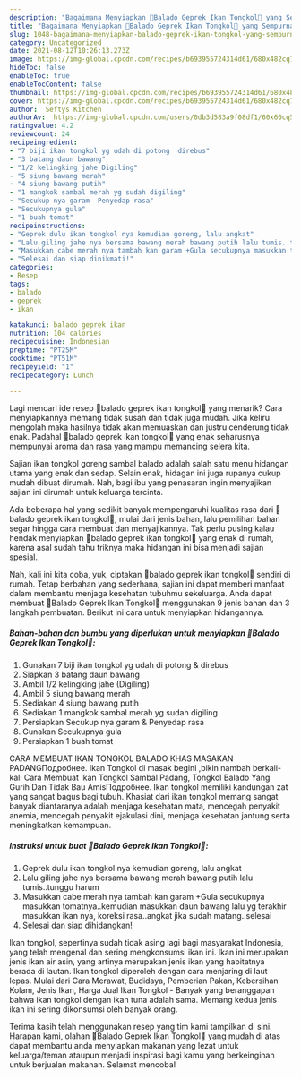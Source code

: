 ```yaml
---
description: "Bagaimana Menyiapkan 🥘Balado Geprek Ikan Tongkol🥘 yang Sempurna"
title: "Bagaimana Menyiapkan 🥘Balado Geprek Ikan Tongkol🥘 yang Sempurna"
slug: 1048-bagaimana-menyiapkan-balado-geprek-ikan-tongkol-yang-sempurna
category: Uncategorized
date: 2021-08-12T10:26:13.273Z
image: https://img-global.cpcdn.com/recipes/b693955724314d61/680x482cq70/balado-geprek-ikan-tongkol-foto-resep-utama.jpg
hideToc: false
enableToc: true
enableTocContent: false
thumbnail: https://img-global.cpcdn.com/recipes/b693955724314d61/680x482cq70/balado-geprek-ikan-tongkol-foto-resep-utama.jpg
cover: https://img-global.cpcdn.com/recipes/b693955724314d61/680x482cq70/balado-geprek-ikan-tongkol-foto-resep-utama.jpg
author:  Seftys Kitchen
authorAv:  https://img-global.cpcdn.com/users/0db3d583a9f08df1/60x60cq50/avatar.jpg
ratingvalue: 4.2
reviewcount: 24
recipeingredient:
- "7 biji ikan tongkol yg udah di potong  direbus"
- "3 batang daun bawang"
- "1/2 kelingking jahe Digiling"
- "5 siung bawang merah"
- "4 siung bawang putih"
- "1 mangkok sambal merah yg sudah digiling"
- "Secukup nya garam  Penyedap rasa"
- "Secukupnya gula"
- "1 buah tomat"
recipeinstructions:
- "Geprek dulu ikan tongkol nya kemudian goreng, lalu angkat"
- "Lalu giling jahe nya bersama bawang merah bawang putih lalu tumis..tunggu harum"
- "Masukkan cabe merah nya tambah kan garam +Gula secukupnya masukkan tomatnya..kemudian masukkan daun bawang lalu yg terakhir masukkan ikan nya, koreksi rasa..angkat jika sudah matang..selesai"
- "Selesai dan siap dinikmati!"
categories:
- Resep
tags:
- balado
- geprek
- ikan

katakunci: balado geprek ikan 
nutrition: 104 calories
recipecuisine: Indonesian
preptime: "PT25M"
cooktime: "PT51M"
recipeyield: "1"
recipecategory: Lunch

---
```



Lagi mencari ide resep 🥘balado geprek ikan tongkol🥘 yang menarik? Cara menyiapkannya memang tidak susah dan tidak juga mudah. Jika keliru mengolah maka hasilnya tidak akan memuaskan dan justru cenderung tidak enak. Padahal 🥘balado geprek ikan tongkol🥘 yang enak seharusnya mempunyai aroma dan rasa yang mampu memancing selera kita.


Sajian ikan tongkol goreng sambal balado adalah salah satu menu hidangan utama yang enak dan sedap. Selain enak, hidagan ini juga rupanya cukup mudah dibuat dirumah. Nah, bagi ibu yang penasaran ingin menyajikan sajian ini dirumah untuk keluarga tercinta.

Ada beberapa hal yang sedikit banyak mempengaruhi kualitas rasa dari 🥘balado geprek ikan tongkol🥘, mulai dari jenis bahan, lalu pemilihan bahan segar hingga cara membuat dan menyajikannya. Tak perlu pusing kalau hendak menyiapkan 🥘balado geprek ikan tongkol🥘 yang enak di rumah, karena asal sudah tahu triknya maka hidangan ini bisa menjadi sajian spesial.


Nah, kali ini kita coba, yuk, ciptakan 🥘balado geprek ikan tongkol🥘 sendiri di rumah. Tetap berbahan yang sederhana, sajian ini dapat memberi manfaat dalam membantu menjaga kesehatan tubuhmu sekeluarga. Anda dapat membuat 🥘Balado Geprek Ikan Tongkol🥘 menggunakan 9 jenis bahan dan 3 langkah pembuatan. Berikut ini cara untuk menyiapkan hidangannya.

<!--inarticleads1-->

##### Bahan-bahan dan bumbu yang diperlukan untuk menyiapkan 🥘Balado Geprek Ikan Tongkol🥘:

1. Gunakan 7 biji ikan tongkol yg udah di potong &amp; direbus
1. Siapkan 3 batang daun bawang
1. Ambil 1/2 kelingking jahe (Digiling)
1. Ambil 5 siung bawang merah
1. Sediakan 4 siung bawang putih
1. Sediakan 1 mangkok sambal merah yg sudah digiling
1. Persiapkan Secukup nya garam &amp; Penyedap rasa
1. Gunakan Secukupnya gula
1. Persiapkan 1 buah tomat


CARA MEMBUAT IKAN TONGKOL BALADO KHAS MASAKAN PADANGПодробнее. Ikan Tongkol di masak begini ,bikin nambah berkali-kali Cara Membuat Ikan Tongkol Sambal Padang, Tongkol Balado Yang Gurih Dan Tidak Bau AmisПодробнее. Ikan tongkol memiliki kandungan zat yang sangat bagus bagi tubuh. Khasiat dari ikan tongkol memang sangat banyak diantaranya adalah menjaga kesehatan mata, mencegah penyakit anemia, mencegah penyakit ejakulasi dini, menjaga kesehatan jantung serta meningkatkan kemampuan. 

<!--inarticleads2-->

##### Instruksi untuk buat 🥘Balado Geprek Ikan Tongkol🥘:

1. Geprek dulu ikan tongkol nya kemudian goreng, lalu angkat
1. Lalu giling jahe nya bersama bawang merah bawang putih lalu tumis..tunggu harum
1. Masukkan cabe merah nya tambah kan garam +Gula secukupnya masukkan tomatnya..kemudian masukkan daun bawang lalu yg terakhir masukkan ikan nya, koreksi rasa..angkat jika sudah matang..selesai
1. Selesai dan siap dihidangkan!

Ikan tongkol, sepertinya sudah tidak asing lagi bagi masyarakat Indonesia, yang telah mengenal dan sering mengkonsumsi ikan ini. Ikan ini merupakan jenis ikan air asin, yang artinya merupakan jenis ikan yang habitatnya berada di lautan. Ikan tongkol diperoleh dengan cara menjaring di laut lepas. Mulai dari Cara Merawat, Budidaya, Pemberian Pakan, Kebersihan Kolam, Jenis Ikan, Harga Jual Ikan Tongkol - Banyak yang beranggapan bahwa ikan tongkol dengan ikan tuna adalah sama. Memang kedua jenis ikan ini sering dikonsumsi oleh banyak orang. 

Terima kasih telah menggunakan resep yang tim kami tampilkan di sini. Harapan kami, olahan 🥘Balado Geprek Ikan Tongkol🥘 yang mudah di atas dapat membantu anda menyiapkan makanan yang lezat untuk keluarga/teman ataupun menjadi inspirasi bagi kamu yang berkeinginan untuk berjualan makanan. Selamat mencoba!

